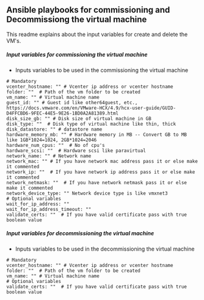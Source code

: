 ## Ansible playbooks for commissioning and Decommissiong the virtual machine

This readme explains about the input variables for create and delete the VM's.

##### Input variables for commissioning the virtual machine
 
- Inputs variables to be used in the commissioning the virtual machine

```
# Mandatory 
vcenter_hostname: "" # Vcenter ip address or vcenter hostname
folder: ""  # Path of the vm folder to be created
vm_name: "" # Virtual machine name
guest_id: "" # Guest id like other64guest, etc., https://docs.vmware.com/en/VMware-HCX/4.9/hcx-user-guide/GUID-D4FFCBD6-9FEC-44E5-9E26-1BD0A2A81389.html
disk_size_gb: "" # Disk size of virtual machine in GB
disk_type: ""  # Disk type of virtual machine like thin, thick
disk_datastore: "" # datastore name
hardware_memory_mb: "" # Hardware memory in MB -- Convert GB to MB like 1GB*1024=1024, 2GB*1024=2046
hardware_num_cpus: ""  # No of cpu's
hardware_scsi: ""  # Hardware scsi like paravirtual
network_name: "" # Network name 
network_mac: "" # If you have network mac address pass it or else make it commented
network_ip: ""  # If you have network ip address pass it or else make it commented
network_netmask: ""  # If you have network netmask pass it or else make it commented
network_device_type: "" Network device type is like vmxnet3
# Optional variables
wait_for_ip_address: ""
wait_for_ip_address_timeout: ""
validate_certs: ""  # If you have valid certificate pass with true boolean value
```


##### Input variables for decommissioning the virtual machine
 
- Inputs variables to be used in the decommissioning the virtual machine

```
# Mandatory 
vcenter_hostname: "" # Vcenter ip address or vcenter hostname
folder: ""  # Path of the vm folder to be created
vm_name: "" # Virtual machine name
# Optional variables
validate_certs: ""  # If you have valid certificate pass with true boolean value
```
